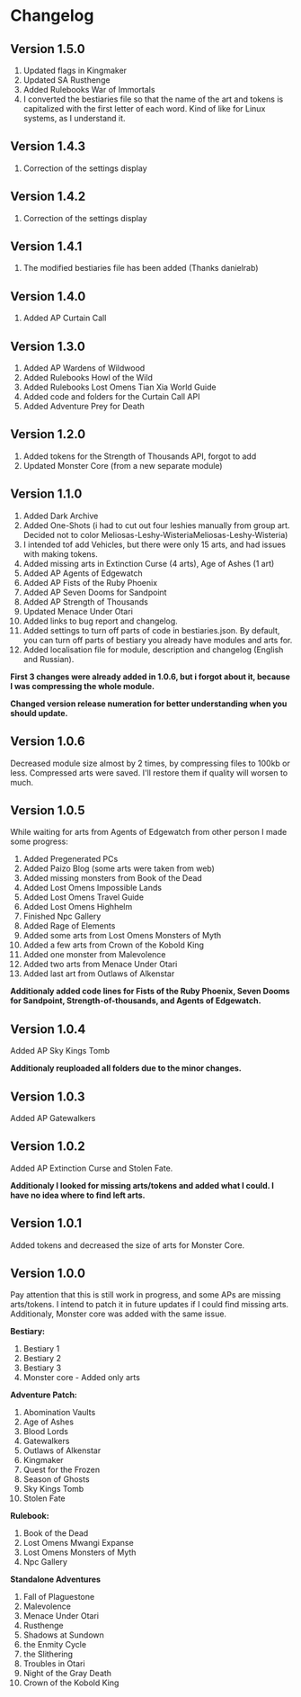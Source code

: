 # Changelog

## Version 1.5.0
1. Updated flags in Kingmaker
2. Updated SA Rusthenge
3. Added Rulebooks War of Immortals
4. I converted the bestiaries file so that the name of the art and tokens is capitalized with the first letter of each word. Kind of like for Linux systems, as I understand it.

## Version 1.4.3
1. Correction of the settings display

## Version 1.4.2
1. Correction of the settings display

## Version 1.4.1
1. The modified bestiaries file has been added (Thanks danielrab)

## Version 1.4.0
1. Added AP Curtain Call

## Version 1.3.0
1. Added AP Wardens of Wildwood
2. Added Rulebooks Howl of the Wild
3. Added Rulebooks Lost Omens Tian Xia World Guide
4. Added code and folders for the Curtain Call API
5. Added Adventure Prey for Death

## Version 1.2.0
1. Added tokens for the Strength of Thousands API, forgot to add
2. Updated Monster Core (from a new separate module)

## Version 1.1.0
1. Added Dark Archive
2. Added One-Shots (i had to cut out four leshies manually from group art. Decided not to color Meliosas-Leshy-WisteriaMeliosas-Leshy-Wisteria)
3. I intended tof add Vehicles, but there were only 15 arts, and had issues with making tokens.
4. Added missing arts in Extinction Curse (4 arts), Age of Ashes (1 art)
5. Added AP Agents of Edgewatch
6. Added AP Fists of the Ruby Phoenix
7. Added AP Seven Dooms for Sandpoint
8. Added AP Strength of Thousands
9. Updated Menace Under Otari
10. Added links to bug report and changelog.
11. Added settings to turn off parts of code in bestiaries.json. By default, you can turn off parts of bestiary you already have modules and arts for.
12. Added localisation file for module, description and changelog (English and Russian).

<b>First 3 changes were already added in 1.0.6, but i forgot about it, because I was compressing the whole module.</b>

<b>Changed version release numeration for better understanding when you should update.</b>

## Version 1.0.6
Decreased module size almost by 2 times, by compressing files to 100kb or less. Compressed arts were saved. I'll restore them if quality will worsen to much.

## Version 1.0.5
While waiting for arts from Agents of Edgewatch from other person I made some progress:

1. Added Pregenerated PCs
2. Added Paizo Blog (some arts were taken from web)
3. Added missing monsters from Book of the Dead
4. Added Lost Omens Impossible Lands
5. Added Lost Omens Travel Guide
6. Added Lost Omens Highhelm
7. Finished Npc Gallery
8. Added Rage of Elements
9. Added some arts from Lost Omens Monsters of Myth
10. Added a few arts from Crown of the Kobold King
11. Added one monster from Malevolence
12. Added two arts from Menace Under Otari
13. Added last art from Outlaws of Alkenstar

<b>Additionaly added code lines for Fists of the Ruby Phoenix, Seven Dooms for Sandpoint, Strength-of-thousands, and Agents of Edgewatch.</b>

## Version 1.0.4
Added AP Sky Kings Tomb

<b>Additionaly reuploaded all folders due to the minor changes.</b>

## Version 1.0.3
Added AP Gatewalkers

## Version 1.0.2
Added AP Extinction Curse and Stolen Fate.

<b>Additionaly I looked for missing arts/tokens and added what I could. I have no idea where to find left arts.</b>

## Version 1.0.1
Added tokens and decreased the size of arts for Monster Core.

## Version 1.0.0
Pay attention that this is still work in progress, and some APs are missing arts/tokens. I intend to patch it in future updates if I could find missing arts. Additionaly, Monster core was added with the same issue.

<b>Bestiary:</b>

1. Bestiary 1
2. Bestiary 2
3. Bestiary 3
4. Monster core - Added only arts

<b>Adventure Patch:</b>

1. Abomination Vaults
2. Age of Ashes
3. Blood Lords
4. Gatewalkers
5. Outlaws of Alkenstar
6. Kingmaker
7. Quest for the Frozen
8. Season of Ghosts
9. Sky Kings Tomb
10. Stolen Fate

<b>Rulebook:</b>

1. Book of the Dead
2. Lost Omens Mwangi Expanse
3. Lost Omens Monsters of Myth
4. Npc Gallery

<b>Standalone Adventures</b>

1. Fall of Plaguestone
2. Malevolence
3. Menace Under Otari
4. Rusthenge
5. Shadows at Sundown
6. the Enmity Cycle
7. the Slithering
8. Troubles in Otari
9. Night of the Gray Death
10. Crown of the Kobold King